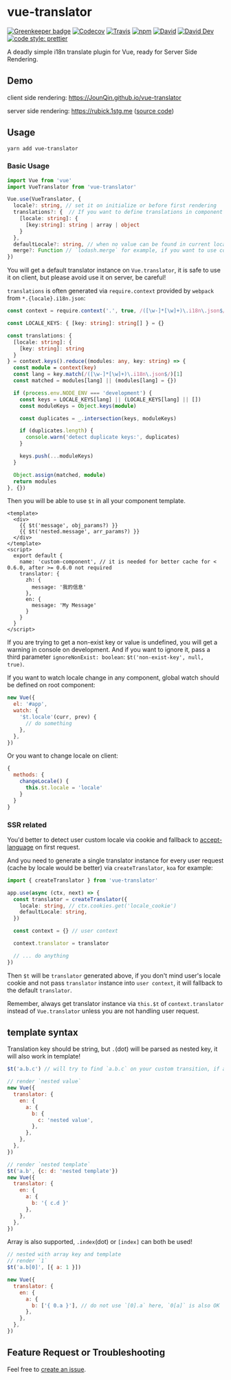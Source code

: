 # vue-translator

[![Greenkeeper badge](https://badges.greenkeeper.io/JounQin/vue-translator.svg)](https://greenkeeper.io/)
[![Codecov](https://img.shields.io/codecov/c/github/JounQin/vue-translator.svg)](https://codecov.io/gh/JounQin/vue-translator)
[![Travis](https://img.shields.io/travis/JounQin/vue-translator.svg)](https://travis-ci.org/JounQin/vue-translator)
[![npm](https://img.shields.io/npm/dt/vue-translator.svg)](https://www.npmjs.com/package/vue-translator)
[![David](https://img.shields.io/david/JounQin/vue-translator.svg)](https://david-dm.org/JounQin/vue-translator)
[![David Dev](https://img.shields.io/david/dev/JounQin/vue-translator.svg)](https://david-dm.org/JounQin/vue-translator?type=dev)
[![code style: prettier](https://img.shields.io/badge/code_style-prettier-ff69b4.svg)](https://github.com/prettier/prettier)

A deadly simple i18n translate plugin for Vue, ready for Server Side Rendering.

## Demo

client side rendering: https://JounQin.github.io/vue-translator

server side rendering: https://rubick.1stg.me ([source code](https://github.com/JounQin/Rubick))

## Usage

```bash
yarn add vue-translator
```

### Basic Usage

```ts
import Vue from 'vue'
import VueTranslator from 'vue-translator'

Vue.use(VueTranslator, {
  locale?: string, // set it on initialize or before first rendering
  translations?: {  // If you want to define translations in component only, no need to set it on initialize
    [locale: string]: {
      [key:string]: string | array | object
    }
  },
  defaultLocale?: string, // when no value can be found in current locale, try to fallback to defaultLocale
  merge?: Function // `lodash.merge` for example, if you want to use component translator you must pass it
})
```

You will get a default translator instance on `Vue.translator`, it is safe to use it on client, but please avoid use it on server, be careful!

`translations` is often generated via `require.context` provided by `webpack` from `*.{locale}.i18n.json`:

```ts
const context = require.context('.', true, /([\w-]*[\w]+)\.i18n\.json$/)

const LOCALE_KEYS: { [key: string]: string[] } = {}

const translations: {
  [locale: string]: {
    [key: string]: string
  }
} = context.keys().reduce((modules: any, key: string) => {
  const module = context(key)
  const lang = key.match(/([\w-]*[\w]+)\.i18n\.json$/)[1]
  const matched = modules[lang] || (modules[lang] = {})

  if (process.env.NODE_ENV === 'development') {
    const keys = LOCALE_KEYS[lang] || (LOCALE_KEYS[lang] || [])
    const moduleKeys = Object.keys(module)

    const duplicates = _.intersection(keys, moduleKeys)

    if (duplicates.length) {
      console.warn('detect duplicate keys:', duplicates)
    }

    keys.push(...moduleKeys)
  }

  Object.assign(matched, module)
  return modules
}, {})
```

Then you will be able to use `$t` in all your component template.

```vue
<template>
  <div>
    {{ $t('message', obj_params?) }}
    {{ $t('nested.message', arr_params?) }}
  </div>
</template>
<script>
  export default {
    name: 'custom-component', // it is needed for better cache for < 0.6.0, after >= 0.6.0 not required
    translator: {
      zh: {
        message: '我的信息'
      },
      en: {
        message: 'My Message'
      }
    }
  }
</script>
```

If you are trying to get a non-exist key or value is undefined, you will get a warning in console on development. And if you want to ignore it, pass a third parameter `ignoreNonExist: boolean`: `$t('non-exist-key', null, true)`.

If you want to watch locale change in any component, global watch should be defined on root component:

```js
new Vue({
  el: '#app',
  watch: {
    '$t.locale'(curr, prev) {
      // do something
    },
  },
})
```

Or you want to change locale on client:

```js
{
  methods: {
    changeLocale() {
      this.$t.locale = 'locale'
    }
  }
}
```

### SSR related

You'd better to detect user custom locale via cookie and fallback to [accept-language](https://github.com/tinganho/node-accept-language) on first request.

And you need to generate a single translator instance for every user request (cache by locale would be better) via `createTranslator`, `koa` for example:

```ts
import { createTranslator } from 'vue-translator'

app.use(async (ctx, next) => {
  const translator = createTranslator({
    locale: string, // ctx.cookies.get('locale_cookie')
    defaultLocale: string,
  })

  const context = {} // user context

  context.translator = translator

  // ... do anything
})
```

Then `$t` will be `translator` generated above, if you don't mind user's locale cookie and not pass `translator` instance into `user context`, it will fallback to the default `translator`.

Remember, always get translator instance via `this.$t` of `context.translator` instead of `Vue.translator` unless you are not handling user request.

## template syntax

Translation key should be string, but `.`(dot) will be parsed as nested key, it will also work in template!

```js
$t('a.b.c') // will try to find `a.b.c` on your custom transition, if a is falsy, will render undefined and try default locale

// render `nested value`
new Vue({
  translator: {
    en: {
      a: {
        b: {
          c: 'nested value',
        },
      },
    },
  },
})

// render `nested template`
$t('a.b', {c: d: 'nested template'})
new Vue({
  translator: {
    en: {
      a: {
        b: '{ c.d }'
      },
    },
  },
})
```

Array is also supported, `.index`(dot) or `[index]` can both be used!

```js
// nested with array key and template
// render `1`
$t('a.b[0]', [{ a: 1 }])

new Vue({
  translator: {
    en: {
      a: {
        b: ['{ 0.a }'], // do not use `[0].a` here, `0[a]` is also OK
      },
    },
  },
})
```

## Feature Request or Troubleshooting

Feel free to [create an issue](https://github.com/JounQin/vue-translator/issues/new).

